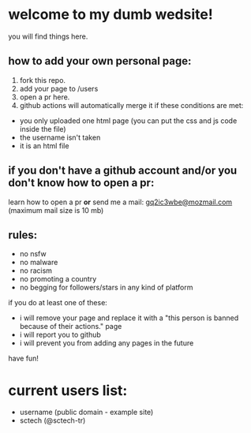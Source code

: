 # welcome to my dumb wedsite!
you will find things here.
## how to add your own personal page:
1. fork this repo.
2. add your page to /users
3. open a pr here.
4. github actions will automatically merge it if these conditions are met:
- you only uploaded one html page (you can put the css and js code inside the file)
- the username isn't taken
- it is an html file
## if you don't have a github account and/or you don't know how to open a pr:
learn how to open a pr **or** send me a mail: gq2ic3wbe@mozmail.com (maximum mail size is 10 mb)
## rules:
- no nsfw
- no malware
- no racism
- no promoting a country
- no begging for followers/stars in any kind of platform

if you do at least one of these:

- i will remove your page and replace it with a "this person is banned because of their actions." page
- i will report you to github
- i will prevent you from adding any pages in the future

have fun!

# current users list:
- username (public domain - example site)
- sctech (@sctech-tr)
